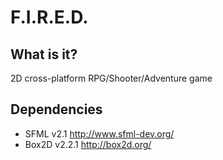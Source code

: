 F.I.R.E.D.
==============

What is it?
--------------
2D cross-platform RPG/Shooter/Adventure game


Dependencies
-------------
* SFML  v2.1   http://www.sfml-dev.org/
* Box2D v2.2.1 http://box2d.org/
